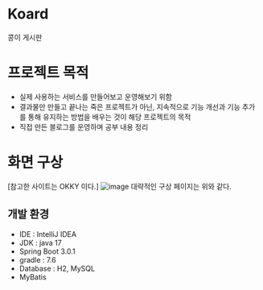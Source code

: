 # Koard
콩이 게시판

# 프로젝트 목적
- 실제 사용하는 서비스를 만들어보고 운영해보기 위함
- 결과물만 만들고 끝나는 죽은 프로젝트가 아닌, 지속적으로 기능 개선과 기능 추가를 통해 유지하는 방법을 배우는 것이 해당 프로젝트의 목적
- 직접 만든 블로그를 운영하며 공부 내용 정리

# 화면 구상
[참고한 사이트는 OKKY 이다.]
![image](https://user-images.githubusercontent.com/73648662/215325741-592d94a6-d4ab-4160-a3c6-356124ca3701.png)
대략적인 구상 페이지는 위와 같다.




## 개발 환경
- IDE : IntelliJ IDEA
- JDK : java 17
- Spring Boot 3.0.1
- gradle : 7.6
- Database : H2, MySQL
- MyBatis

